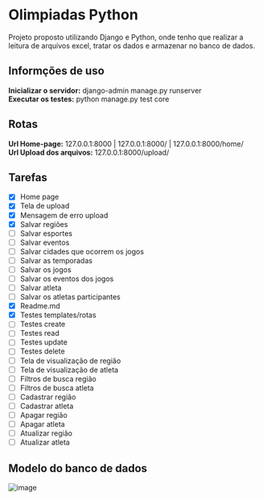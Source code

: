 # Olimpiadas Python
Projeto proposto utilizando Django e Python, onde tenho que realizar a leitura de arquivos excel, tratar os dados e armazenar no banco de dados.

## Informções de uso
**Inicializar o servidor:** django-admin manage.py runserver  
**Executar os testes:** python manage.py test core  


## Rotas
**Url Home-page:** 127.0.0.1:8000 | 127.0.0.1:8000/ | 127.0.0.1:8000/home/  
**Url Upload dos arquivos:** 127.0.0.1:8000/upload/  


## Tarefas
- [X] Home page
- [X] Tela de upload
- [X] Mensagem de erro upload 
- [X] Salvar regiões
- [ ] Salvar esportes
- [ ] Salvar eventos
- [ ] Salvar cidades que ocorrem os jogos
- [ ] Salvar as temporadas
- [ ] Salvar os jogos
- [ ] Salvar os eventos dos jogos
- [ ] Salvar atleta
- [ ] Salvar os atletas participantes
- [X] Readme.md
- [X] Testes templates/rotas
- [ ] Testes create
- [ ] Testes read
- [ ] Testes update
- [ ] Testes delete
- [ ] Tela de visualização de região
- [ ] Tela de visualização de atleta
- [ ] Filtros de busca região
- [ ] Filtros de busca atleta
- [ ] Cadastrar região
- [ ] Cadastrar atleta
- [ ] Apagar região
- [ ] Apagar atleta
- [ ] Atualizar região
- [ ] Atualizar atleta

## Modelo do banco de dados  

![image](https://user-images.githubusercontent.com/56879793/97113975-8a0a4380-16cc-11eb-8794-9111642b557b.png)
